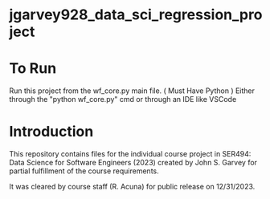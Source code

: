 # jgarvey928_data_sci_regression_project

# To Run
Run this project from the wf_core.py main file. ( Must Have Python )
	Either through the "python wf_core.py" cmd or through an IDE like VSCode


# Introduction

This repository contains files for the individual course project in SER494: Data Science for Software Engineers (2023) created by John S. Garvey for partial fulfillment of the course requirements.

It was cleared by course staff (R. Acuna) for public release on 12/31/2023.
